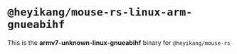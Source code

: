 # `@heyikang/mouse-rs-linux-arm-gnueabihf`

This is the **armv7-unknown-linux-gnueabihf** binary for `@heyikang/mouse-rs`
